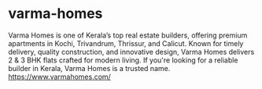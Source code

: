 # varma-homes
Varma Homes is one of Kerala’s top real estate builders, offering premium apartments in Kochi, Trivandrum, Thrissur, and Calicut. Known for timely delivery, quality construction, and innovative design, Varma Homes delivers 2 &amp; 3 BHK flats crafted for modern living. If you're looking for a reliable builder in Kerala, Varma Homes is a trusted name.
https://www.varmahomes.com/
